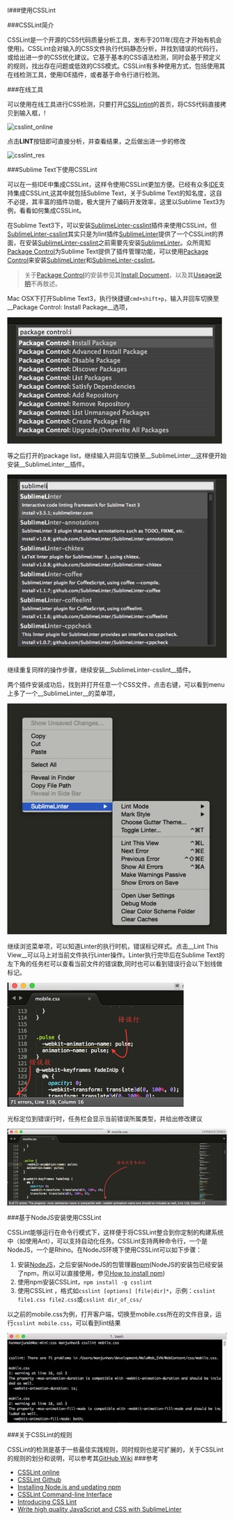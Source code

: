I###使用CSSLint

###CSSLint简介

CSSLint是一个开源的CSS代码质量分析工具，发布于2011年(现在才开始有机会使用)。CSSLint会对输入的CSS文件执行代码静态分析，并找到错误的代码行，或给出进一步的CSS优化建议。它基于基本的CSS语法检测，同时会基于预定义的规则，找出存在问题或低效的CSS模式。CSSLint有多种使用方式，包括使用其在线检测工具，使用IDE插件，或者基于命令行进行检测。

###在线工具

可以使用在线工具进行CSS检测，只要打开[CSSLintint][1]的首页，将CSS代码直接拷贝到输入框，!

![csslint_online](cssline_online.png)

点击**LINT**按钮即可直接分析，并查看结果，之后做出进一步的修改

![csslint_res](csslint_res.png)

###Sublime Text下使用CSSLint

可以在一些IDE中集成CSSLint，这样令使用CSSLint更加方便。已经有众多[IDE](3)支持集成CSSLint,这其中就包括Sublime Text，关于Sublime Text的知名度，这自不必提，其丰富的插件功能，极大提升了编码开发效率，这里以Sublime Text3为例，看看如何集成CSSLint。

在Sublime Text3下，可以安装[SublimeLinter-csslint](4)插件来使用CSSLint，但[SublimeLinter-csslint](4)其实只是为lint插件[SublimeLinter](5)提供了一个CSSLint的界面，在安装[SublimeLinter-csslint](4)之前需要先安装[SublimeLinter](5)。众所周知[Package Control](6)为Sublime Text提供了插件管理功能，可以使用[Package Control](6)来安装[SublimeLinter](5)和[SublimeLinter-csslint](4)。

> 关于[Package Control](6)的安装参见其[Install Document](7)，以及其[Useage说明][8]不再敖述。

Mac OSX下打开Sublime Text3，执行快捷键`cmd+shift+p`，输入并回车切换至__Package Control: Install Package__选项，

![package_install](package_install.png)

等之后打开的package list，继续输入并回车切换至__SublimeLinter__这样便开始安装__SublimeLinter__插件。

![sublime_lint](sublime_lint.png)

继续重复同样的操作步骤，继续安装__SublimeLinter-csslint__插件。

两个插件安装成功后，找到并打开任意一个CSS文件，点击右键，可以看到menu上多了一个__SublimeLinter__的菜单项，

![linter-menu](linter-menu.png)

继续浏览菜单项，可以知道Linter的执行时机，错误标记样式。点击__Lint This View__可以马上对当前文件执行Linter操作。Linter执行完毕后在Sublime Text的左下角的任务栏可以查看当前文件的错误数,同时也可以看到错误行会以下划线做标记。

![linter_error](linter_error.png)

光标定位到错误行时，任务栏会显示当前错误所属类型，并给出修改建议

![linter_error_line](linter_error_line.png)


###基于NodeJS安装使用CSSLint

CSSLint能够运行在命令行模式下，这样便于将CSSLint整合到你定制的构建系统中（如使用Ant），可以支持自动化任务。CSSLint支持两种命令行，一个是NodeJS，一个是Rhino。在NodeJS环境下使用CSSLint可以如下步骤：

1. 安装[NodeJS][9]，之后安装NodeJS的包管理器[npm](npmjs.com)(NodeJS的安装包已经安装了npm，所以可以直接使用，参见[How to install npm][10])
2. 使用npm安装CSSLint，`npm install -g csslint`
3. 使用CSSLint ，格式如`csslint [options] [file|dir]*`，示例：`csslint file1.css file2.css`或`csslint dir_of_css/`

以之前的mobile.css为例，打开客户端，切换至mobile.css所在的文件目录，运行`csslint mobile.css`，可以看到lint结果

![cl_lint](cl_lint.png)

###关于CSSLint的规则

CSSLint的检测是基于一些最佳实践规则，同时规则也是可扩展的，关于CSSLint的规则的划分和说明，可以参考其[GitHub Wiki](14)
###参考

+ [CSSLint online][1]
+ [CSSLint Github][2]
+ [Installing Node.js and updating npm][11]
+ [CSSLint Command-line Interface][12]
+ [Introducing CSS Lint][13]
+ [Write high quality JavaScript and CSS with SublimeLinter][14]

[1]: http://csslint.net/
[2]: https://github.com/CSSLint/csslint
[3]: https://github.com/CSSLint/csslint/wiki/IDE-integration
[4]: https://github.com/SublimeLinter/SublimeLinter-csslint#sublimelinter-csslint
[5]: http://sublimelinter.readthedocs.org/en/latest/
[6]: https://packagecontrol.io/
[7]: https://packagecontrol.io/installation
[8]: https://packagecontrol.io/docs/usage
[9]: https://nodejs.org/download/
[10]: http://blog.npmjs.org/post/85484771375/how-to-install-npm
[11]: https://docs.npmjs.com/getting-started/installing-node
[12]:https://github.com/CSSLint/csslint/wiki/Command-line-interface
[13]: http://www.nczonline.net/blog/2011/06/15/introducing-css-lint-2/
[14]: https://github.com/CSSLint/csslint/wiki/Rules
[14]: http://www.pixelstech.net/article/1371270269-Write-high-quality-JavaScript-and-CSS-with-SublimeLinter